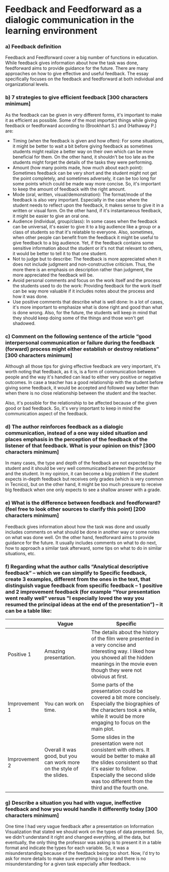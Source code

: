 # Feedback and Feedforward as a dialogic communication in the learning environment

### a) Feedback definition

Feedback and Feedforward cover a big number of functions in education. While feedback gives information about how the task was done, feedforward aims to provide guidance for the future. There are many approaches on how to give effective and useful feedback. The essay specifically focuses on the feedback and feedforward at both individual and organizational levels.

### b) 7 strategies to give efficient feedback [300 characters minimum]

As the feedback can be given in very different forms, it's important to make it as efficient as possible. Some of the most important things while giving feedback or feedforward according to (Brookhhart S.) and (Hathaway P.) are:

* Timing (when the feedback is given and how often): For some situations, it might be better to wait a bit before giving feedback as sometimes students might realize a better way on their own which can be more beneficial for them. On the other hand, it shouldn't be too late as the students might forget the details of the tasks they were performing.
* Amount (how many points made, how much about each point): Sometimes feedback can be very short and the student might not get the point completely, and sometimes adversely, it can be too long for some points which could be made way more concise. So, it's important to keep the amount of feedback with the right amount.
* Mode (oral, written, visual/demonstration): The format/mode of the feedback is also very important. Especially in the case where the student needs to reflect upon the feedback, it makes sense to give it in a written or visual form. On the other hand, if it's instantaneous feedback, it might be easier to give an oral one.
* Audience (individual, group/class): In some cases when the feedback can be universal, it's easier to give it to a big audience like a group or a class of students so that it's relatable to everyone. Also, sometimes, when other people can benefit from the feedback it might be useful to give feedback to a big audience. Yet, if the feedback contains some sensitive information about the student or it's not that relevant to others, it would be better to tell it to that one student.
* Not to judge but to describe: The feedback is more appreciated when it does not include judgment and non-constructive criticism. Thus, the more there is an emphasis on description rather than judgment, the more appreciated the feedback will be.
* Avoid personal comments and focus on the work itself and the process the students used to do the work: Providing feedback for the work itself can be way more valuable if it includes notes about the process and how it was done.
* Use positive comments that describe what is well done: In a lot of cases, it's more important to emphasize what is done right and good than what is done wrong. Also, for the future, the students will keep in mind that they should keep doing some of the things and those won't get shadowed. 



### c) Comment on the following sentence of the article “good interpersonal communication or failure during the feedback (forward) process might either establish or destroy relations” [300 characters minimum]

Although all those tips for giving effective feedback are very important, it's worth noting that feedback, as it is, is a form of communication between people and the way it's handled can lead to either very positive or negative outcomes. In case a teacher has a good relationship with the student before giving some feedback, it would be accepted and followed way better than when there is no close relationship between the student and the teacher.

Also, it's possible for the relationship to be affected because of the given good or bad feedback. So, it's very important to keep in mind the communication aspect of the feedback.

### d) The author reinforces feedback as a dialogic communication, instead of a one way sided situation and places emphasis in the perception of the feedback of the listener of that feedback. What is your opinion on this? [300 characters minimum]

In many cases, the type and depth of the feedback are not expected by the student and it should be very well communicated between the professor and the student. In my opinion, it can become a big problem if the student expects in-depth feedback but receives only grades (which is very common in Tecnico), but on the other hand, it might be too much pressure to receive big feedback when one only expects to see a shallow answer with a grade.

### e) What is the difference between feedback and feedforward? (feel free to look other sources to clarify this point) [200 characters minimum]

Feedback gives information about how the task was done and usually includes comments on what should be done in another way or some notes on what was done well. On the other hand, feedforward aims to provide guidance for the future. It usually includes comments on what to do next, how to approach a similar task afterward, some tips on what to do in similar situations, etc.

### f) Regarding what the author calls “Analytical descriptive feedback” – which we can simplify to Specific feedback, create 3 examples, different from the ones in the text, that distinguish vague feedback from specific feedback – 1 positive and 2 improvement feedback (for example “Your presentation went really well” versus ”I especially loved the way you resumed the principal ideas at the end of the presentation”) – it can be a table like:

|               | Vague                                                        | Specific                                                     |
| ------------- | ------------------------------------------------------------ | ------------------------------------------------------------ |
| Positive 1    | Amazing presentation.                                        | The details about the history of the film were presented in a very concise and interesting way. I liked how you showed all the hidden meanings in the movie even though they were not obvious at first. |
| Improvement 1 | You can work on time.                                        | Some parts of the presentation could be covered a bit more concisely. Especially the biographies of the characters took a while, while it would be more engaging to focus on the main plot. |
| Improvement 2 | Overall it was good, but you can work more on the style of the slides. | Some slides in the presentation were not consistent with others. It would be better to make all the slides consistent so that it's easier to follow. Especially the second slide was too different from the third and the fourth one. |



### g) Describe a situation you had with vague, ineffective feedback and how you would handle it differently today [300 characters minimum]

One time I had very vague feedback after a presentation on Information Visualization that stated we should work on the types of data presented. So, we didn't understand it right and changed everything, all the data, but eventually, the only thing the professor was asking is to present it in a table format and indicate the types for each variable. So, it was a misunderstanding because of the feedback being too short. Now, I'd try to ask for more details to make sure everything is clear and there is no misunderstanding for a given task especially after feedback.